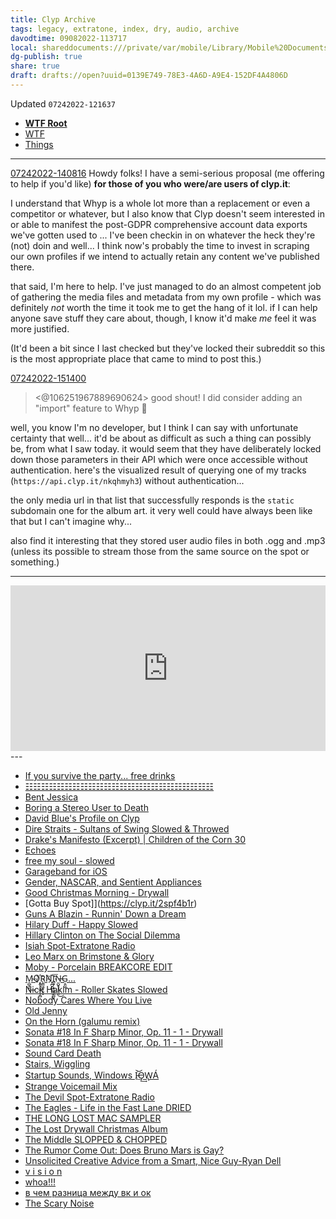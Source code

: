 ```yaml
---
title: Clyp Archive
tags: legacy, extratone, index, dry, audio, archive
davodtime: 09082022-113717
local: shareddocuments:///private/var/mobile/Library/Mobile%20Documents/iCloud~md~obsidian/Documents/OBSHIDDIAN/drafts/0139E749-78E3-4A6D-A9E4-152DF4A4806D.md
dg-publish: true
share: true
draft: drafts://open?uuid=0139E749-78E3-4A6D-A9E4-152DF4A4806D
---
```

Updated `07242022-121637`

- [**WTF Root**](https://davidblue.wtf/ventura)
- [WTF](https://davidblue.wtf/drafts/8CA06260-9899-452D-954B-BB2E2F285B0B.html)
- [Things](things:///show?id=8FCcbpWKU6A4k4ziC3wN2f)

---

[07242022-140816](https://discord.com/channels/684120142967603219/850008342541107220/1000841714262610011)
Howdy folks! I have a semi-serious proposal (me offering to help if you'd like) **for those of you who were/are users of clyp.it**:

I understand that Whyp is a whole lot more than a replacement or even a competitor or whatever, but I also know that Clyp doesn't seem interested in or able to manifest the post-GDPR comprehensive account data exports we've gotten used to ... I've been checkin in on whatever the heck they're (not) doin and well... I think now's probably the time to invest in scraping our own profiles if we intend to actually retain any content we've published there. 

that said, I'm here to help. I've just managed to do an almost competent job of gathering the media files and metadata from my own profile - which was definitely *not* worth the time it took me to get the hang of it lol. if I can help anyone save stuff they care about, though, I know it'd make *me* feel it was more justified.

(It'd been a bit since I last checked but they've locked their subreddit so this is the most appropriate place that came to mind to post this.)

[07242022-151400](https://discord.com/channels/684120142967603219/850008342541107220/1000858516552175676)
> <@106251967889690624>  good shout! I did consider adding an "import" feature to Whyp 🤔

well, you know I'm no developer, but I think I can say with unfortunate certainty that well... it'd be about as difficult as such a thing can possibly be, from what I saw today. it would seem that they have deliberately locked down those parameters in their API which were once accessible without authentication. here's the visualized result of querying one of my tracks (`https://api.clyp.it/nkqhmyh3`) without authentication... 

the only media url in that list that successfully responds is the `static` subdomain one for the album art. it very well could have always been like that but I can't imagine why...

also find it interesting that they stored user audio files in both .ogg and .mp3 (unless its possible to stream those from the same source on the spot or something.)

---
<iframe width="100%" height="265" src="https://clyp.it/bdvcmzg0/widget" frameborder="0"></iframe>
---

- [If you survive the party... free drinks](https://clyp.it/mps4yfyv)
- [☷☷☷☷☷☷☷☷☷☷☷☷☷☷☷☷☷☷☷☷☷☷☷☷](https://clyp.it/h51aofqw)
- [Bent Jessica](https://clyp.it/dms1dfxs)
- [Boring a Stereo User to Death](https://clyp.it/xzggf1ow)
- [David Blue's Profile on Clyp](https://clyp.it/user/os5a5rde)
- [Dire Straits - Sultans of Swing Slowed & Throwed](https://clyp.it/gtx1tfcj)
- [Drake&#39;s Manifesto (Excerpt) | Children of the Corn 30](https://clyp.it/zsh1whmr)
- [Echoes](https://clyp.it/sevxobye)
- [free my soul - slowed](https://clyp.it/ukbbri1h)
- [Garageband for iOS](https://clyp.it/yzrovg5z)
- [Gender, NASCAR, and Sentient Appliances](https://clyp.it/gyfedw4n)
- [Good Christmas Morning - Drywall](https://clyp.it/x4nokzxd)
- [Gotta Buy Spot]](https://clyp.it/2spf4b1r)
- [Guns A Blazin - Runnin' Down a Dream](https://clyp.it/hyop25bo)
- [Hilary Duff - Happy Slowed](https://clyp.it/bf05qyxc)
- [Hillary Clinton on The Social Dilemma](https://clyp.it/oxpup2vm)
- [Isiah Spot-Extratone Radio](https://clyp.it/jhlhqcfq)
- [Leo Marx on Brimstone & Glory](https://clyp.it/ml1eelrf)
- [Moby - Porcelain BREAKCORE EDIT](https://clyp.it/kfwzgrch)
- [M̴̠̻̟̙͢O̷҉͙̱͉͉͍͎͔̻Ŗ̳͖̬̦͈͓N҉̟̪̞̺ͅĮ̱̹͓̹̳̗͇̬̟͞N̶̮̺̥͎̦̤͈͜Ģ̱̰̲...](https://clyp.it/bjtntvsu)
- [Nick Hakim - Roller Skates Slowed](https://.clyp.it/nkqhmyh3)
- [Nobody Cares Where You Live](https://clyp.it/k0gcge2k)
- [Old Jenny](https://clyp.it/jiqgpp4u)
- [On the Horn (galumu remix)](https://clyp.it/ej4l0yeo)
- [Sonata #18 In F Sharp Minor, Op. 11 - 1 - Drywall](https://clyp.it/bdvcmzg0)
- [Sonata #18 In F Sharp Minor, Op. 11 - 1 - Drywall](https://clyp.it/qpru1tlg)
- [Sound Card Death](https://clyp.it/ycvt1wij)
- [Stairs, Wiggling](https://clyp.it/hq1ysews)
- [Startup Sounds, Windows I̵͘͟͝O̵̡͢W̢Á](https://clyp.it/orcpz2el)
- [Strange Voicemail Mix](https://clyp.it/3grms5fs)
- [The Devil Spot-Extratone Radio](https://clyp.it/io1dghka)
- [The Eagles - Life in the Fast Lane DRIED](https://clyp.it/3hkzkviy)
- [THE LONG LOST MAC SAMPLER](https://clyp.it/hq0cxd5q)
- [The Lost Drywall Christmas Album](https://clyp.it/faepzzqi)
- [The Middle SLOPPED & CHOPPED](https://clyp.it/ptnncxg3)
- [The Rumor Come Out: Does Bruno Mars is Gay?](https://clyp.it/5zy53dmv)
- [Unsolicited Creative Advice from a Smart, Nice Guy-Ryan Dell](https://clyp.it/zt2zmbqo)
- [v i s i o n](https://clyp.it/tktlxlpb)
- [whoa!!!](https://clyp.it/0b0veut0)
- [в чем разница между вк и ок](https://clyp.it/sdhgqnl2)
- [The Scary Noise](https://clyp.it/yn4kivws)